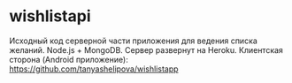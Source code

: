 # wishlistapi

Исходный код серверной части приложения для ведения списка желаний. Node.js + MongoDB. Сервер развернут на Heroku.
Клиентская сторона (Android  приложение): https://github.com/tanyashelipova/wishlistapp
